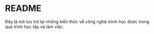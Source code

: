 # README

Đây là nơi lưu trữ lại những kiến thức về công nghệ mình học được trong quá trình học tập
và làm việc.

